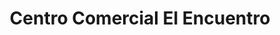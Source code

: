 ---
title: "Centro Comercial El Encuentro"
url: /san-juan-opico/centro-comercial-el-encuentro/
shop: Einkaufszentrum
---